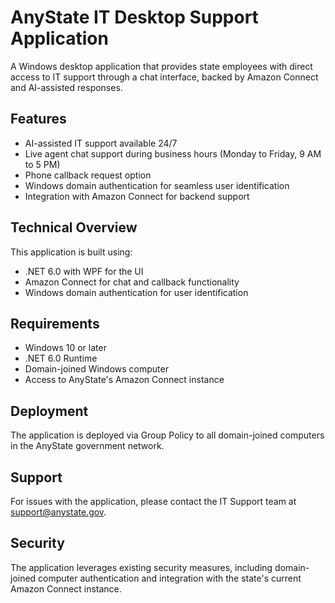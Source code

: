 # AnyState IT Desktop Support Application

A Windows desktop application that provides state employees with direct access to IT support through a chat interface, backed by Amazon Connect and AI-assisted responses.

## Features

- AI-assisted IT support available 24/7
- Live agent chat support during business hours (Monday to Friday, 9 AM to 5 PM)
- Phone callback request option
- Windows domain authentication for seamless user identification
- Integration with Amazon Connect for backend support

## Technical Overview

This application is built using:
- .NET 6.0 with WPF for the UI
- Amazon Connect for chat and callback functionality
- Windows domain authentication for user identification

## Requirements

- Windows 10 or later
- .NET 6.0 Runtime
- Domain-joined Windows computer
- Access to AnyState's Amazon Connect instance

## Deployment

The application is deployed via Group Policy to all domain-joined computers in the AnyState government network.

## Support

For issues with the application, please contact the IT Support team at support@anystate.gov.

## Security

The application leverages existing security measures, including domain-joined computer authentication and integration with the state's current Amazon Connect instance.